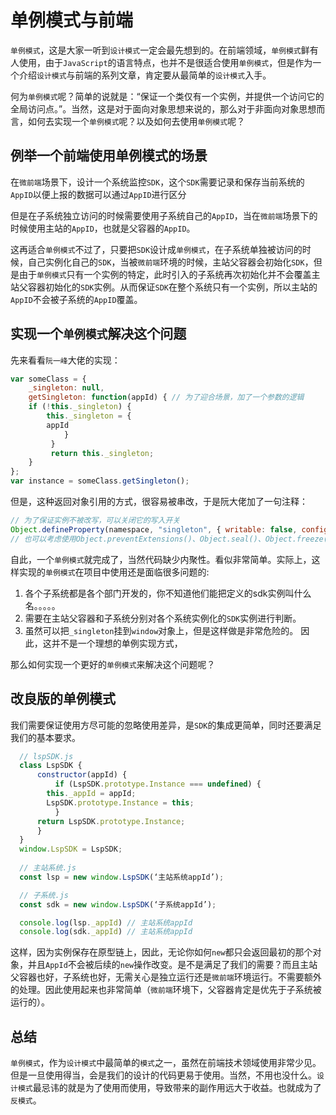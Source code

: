 # 单例模式与前端

`单例模式`，这是大家一听到`设计模式`一定会最先想到的。在前端领域，`单例模式`鲜有人使用，由于`JavaScript`的语言特点，也并不是很适合使用`单例模式`，但是作为一个介绍`设计模式`与前端的系列文章，肯定要从最简单的`设计模式`入手。

何为`单例模式`呢？简单的说就是：“保证一个类仅有一个实例，并提供一个访问它的全局访问点。”。当然，这是对于面向对象思想来说的，那么对于非面向对象思想而言，如何去实现一个`单例模式`呢？以及如何去使用`单例模式`呢？

## 例举一个前端使用单例模式的场景
在`微前端`场景下，设计一个系统监控`SDK`，这个`SDK`需要记录和保存当前系统的`AppID`以便上报的数据可以通过`AppID`进行区分

但是在子系统独立访问的时候需要使用子系统自己的`AppID`，当在`微前端`场景下的时候使用主站的`AppID`，也就是父容器的`AppID`。

这再适合`单例模式`不过了，只要把`SDK`设计成`单例模式`，在子系统单独被访问的时候，自己实例化自己的`SDK`，当被`微前端`环境的时候，主站父容器会初始化`SDK`，但是由于`单例模式`只有一个实例的特定，此时引入的子系统再次初始化并不会覆盖主站父容器初始化的`SDK`实例。从而保证`SDK`在整个系统只有一个实例，所以主站的`AppID`不会被子系统的`AppID`覆盖。

## 实现一个`单例模式`解决这个问题
先来看看`阮一峰`大佬的实现：
```js
var someClass = {
    _singleton: null,			
    getSingleton: function(appId) { // 为了迎合场景，加了一个参数的逻辑
	if (!this._singleton) {
	    this._singleton = {
		appId
            }
         }	
         return this._singleton;
    }
};
var instance = someClass.getSingleton();
```
但是，这种返回对象引用的方式，很容易被串改，于是阮大佬加了一句注释：
```js
// 为了保证实例不被改写，可以关闭它的写入开关
Object.defineProperty(namespace, "singleton", { writable: false, configurable: false, value: { ... } });
// 也可以考虑使用Object.preventExtensions()、Object.seal()、Object.freeze()等方法，限制对实例进行写操作。
```
自此，一个`单例模式`就完成了，当然代码缺少内聚性。看似非常简单。实际上，这样实现的`单例模式`在项目中使用还是面临很多问题的:
1. 各个子系统都是各个部门开发的，你不知道他们能把定义的sdk实例叫什么名。。。。。
2. 需要在主站父容器和子系统分别对各个系统实例化的`SDK`实例进行判断。
3. 虽然可以把`_singleton`挂到`window`对象上，但是这样做是非常危险的。
因此，这并不是一个理想的单例实现方式，

那么如何实现一个更好的`单例模式`来解决这个问题呢？

## 改良版的单例模式
我们需要保证使用方尽可能的忽略使用差异，是`SDK`的集成更简单，同时还要满足我们的基本要求。
```js
  // lspSDK.js
  class LspSDK {
      constructor(appId) {
          if (LspSDK.prototype.Instance === undefined) {
		this._appId = appId;
		LspSDK.prototype.Instance = this;
          }
	  return LspSDK.prototype.Instance;
      }
  }
  window.LspSDK = LspSDK;
  
  // 主站系统.js
  const lsp = new window.LspSDK(‘主站系统appId’);

  // 子系统.js
  const sdk = new window.LspSDK(‘子系统appId’);	

  console.log(lsp._appId) // 主站系统appId
  console.log(sdk._appId) // 主站系统appId
```

这样，因为实例保存在原型链上，因此，无论你如何`new`都只会返回最初的那个对象，并且`AppId`不会被后续的`new`操作改变。是不是满足了我们的需要？而且主站父容器也好，子系统也好，无需关心是独立运行还是`微前端`环境运行。不需要额外的处理。因此使用起来也非常简单（`微前端`环境下，父容器肯定是优先于子系统被运行的）。

## 总结
`单例模式`，作为`设计模式`中最简单的`模式`之一，虽然在前端技术领域使用非常少见。但是一旦使用得当，会是我们的设计的代码更易于使用。当然，不用也没什么。`设计模式`最忌讳的就是为了使用而使用，导致带来的副作用远大于收益。也就成为了`反模式`。


